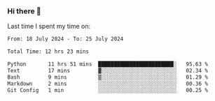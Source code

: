 ### Hi there 👋

<!--
**Grav1tum/Grav1tum** is a ✨ _special_ ✨ repository because its `README.md` (this file) appears on your GitHub profile.

Here are some ideas to get you started:

- 🔭 I’m currently working on ...
- 🌱 I’m currently learning ...
- 👯 I’m looking to collaborate on ...
- 🤔 I’m looking for help with ...
- 💬 Ask me about ...
- 📫 How to reach me: ...
- 😄 Pronouns: ...
- ⚡ Fun fact: ...
-->
Last time I spent my time on:
<!--START_SECTION:waka-->

```txt
From: 18 July 2024 - To: 25 July 2024

Total Time: 12 hrs 23 mins

Python       11 hrs 51 mins  ████████████████████████░   95.63 %
Text         17 mins         ▓░░░░░░░░░░░░░░░░░░░░░░░░   02.34 %
Bash         9 mins          ▒░░░░░░░░░░░░░░░░░░░░░░░░   01.29 %
Markdown     2 mins          ░░░░░░░░░░░░░░░░░░░░░░░░░   00.36 %
Git Config   1 min           ░░░░░░░░░░░░░░░░░░░░░░░░░   00.25 %
```

<!--END_SECTION:waka-->

